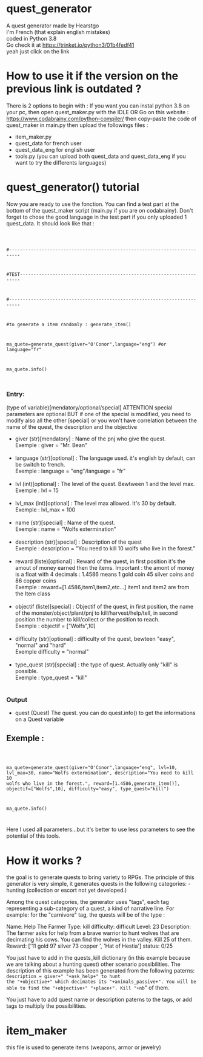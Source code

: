 
# quest_generator
A quest generator made by Hearstgo<br>
I'm French (that explain english mistakes)<br>
coded in Python 3.8<br>
Go check it at https://trinket.io/python3/01b4fedf41<br>
yeah just click on the link

# How to use it if the version on the previous link is outdated ? 
There is 2 options to begin with :
If you want you can instal python 3.8 on your pc, then open quest_maker.py with the IDLE
OR
Go on this website : https://www.codabrainy.com/python-compiler/
then copy-paste the code of quest_maker in main.py
then upload the followings files :
- item_maker.py
- quest_data for french user
- quest_data_eng for english user
- tools.py
(you can upload both quest_data and quest_data_eng if you want to try the differents languages)

# quest_generator() tutorial

Now you are ready to use the fonction. You can find a test part at the bottom of the quest_maker script (main.py if you are on codabrainy). Don't forget to chose the good language in the test part if you only uploaded 1 quest_data.
It should look like that :

<code>

#--------------------------------------------------------------------------

#TEST----------------------------------------------------------------------

#--------------------------------------------------------------------------

#to generate a item randomly : generate_item()

ma_quete=generate_quest(giver="O'Conor",language="eng") #or language="fr"

ma_quete.info()

</code>


### Entry: 
(type of variable)[mendatory/optional/special]
ATTENTION special parameters are optional BUT if one of the special is modified, you need to modify also all the other [special]
or you won't have correlation between the name of the quest, the description and the objective

- giver (str)[mendatory] : Name of the pnj who give the quest.<br>
Exemple : giver = "Mr. Bean"<br><br>
- language (str)[optional] : The language used. it's english by default, can be switch to french.<br>
Exemple : language = "eng"/language = "fr"<br><br>
- lvl (int)[optional] : The level of the quest. Bewtween 1 and the level max.<br>
Exemple : lvl = 15<br><br>
- lvl_max (int)[optional] : The level max allowed. It's 30 by default.<br>
Exemple : lvl_max = 100<br><br>
- name (str)[special] : Name of the quest.<br>
Exemple : name = "Wolfs extermination"<br><br>
- description (str)[special] : Description of the quest<br>
Exemple : description = "You need to kill 10 wolfs who live in the forest."<br><br>
- reward (liste)[optional] : Reward of the quest, in first position it's the amout of money earned then the items. Important : the amont of money is a float with 4 decimals : 1.4586 means 1 gold coin 45 silver coins and 86 copper coins<br>
Exemple : reward=[1.4586,item1,item2,etc...] item1 and item2 are from the Item class<br><br>
- objectif (liste)[special] : Objectif of the quest, in first position, the name of the monster/object/plant/pnj to kill/harvest/help/tell,
	in second position the number to kill/collect or the position to reach.<br>
Exemple : objectif = ["Wolfs",10]<br><br>
- difficulty (str)[optional] : difficulty of the quest, bewteen "easy", "normal" and "hard"<br>
Exemple difficulty = "normal"<br><br>
- type_quest (str)[special] : the type of quest. Actually only "kill" is possible.<br>
Exemple : type_quest = "kill"<br><br>

### Output
- quest (Quest) The quest. you can do quest.info() to get the informations on a Quest variable

## Exemple :
<code>
  
ma_quete=generate_quest(giver="O'Conor",language="eng",
lvl=10,
lvl_max=30,
name="Wolfs extermination",
description="You need to kill 10 wolfs who live in the forest.",
reward=[1.4586,generate_item()],
objectif=["Wolfs",10],
difficulty="easy",
type_quest="kill")
  
ma_quete.info()

</code>

Here I used all parameters...but it's better to use less parameters to see the potential of this tools.

# How it works ?
the goal is to generate quests to bring variety to RPGs.
The principle of this generator is very simple, it generates quests in the following categories:
-hunting 
(collection or escort not yet developed.)

Among the quest categories, the generator uses "tags", each tag representing a sub-category of a quest, a kind of narrative line.
For example: for the "carnivore" tag, the quests will be of the type :

Name: Help The Farmer
Type: kill
difficulty: difficult
Level: 23
Description: The farmer asks for help from a brave warrior to hunt wolves that are decimating his cows.
You can find the wolves in the valley. Kill 25 of them.
Reward: ['11 gold 97 silver 73 copper ', 'Hat of Hestia']
status: 0/25

You just have to add in the quests_kill dictionary (in this example because we are talking about a hunting quest) other scenario possibilities.
The description of this example has been generated from the following paterns:
<code>description = giver+" "+ask_help+" to hunt the "+objective+" which decimates its "+animals_passive+". You will be able to find the "+objective+" "+place+". Kill "+nb</code>" of them.

You just have to add quest name or description paterns to the tags, or add tags to multiply the possibilities.

# item_maker
this file is used to generate items (weapons, armor or jewelry)

